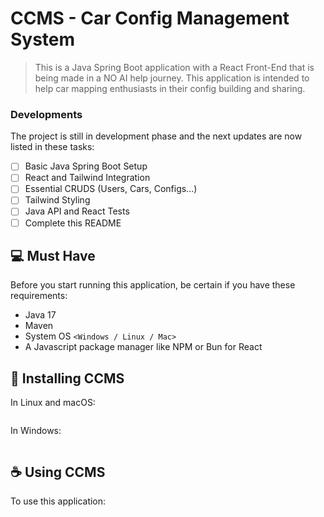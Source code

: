 # CCMS - Car Config Management System

> This is a Java Spring Boot application with a React Front-End that is being made in a NO AI help journey. This application is intended to help car mapping enthusiasts in their config building and sharing.

### Developments

The project is still in development phase and the next updates are now listed in these tasks:

- [ ] Basic Java Spring Boot Setup
- [ ] React and Tailwind Integration
- [ ] Essential CRUDS (Users, Cars, Configs...)
- [ ] Tailwind Styling
- [ ] Java API and React Tests
- [ ] Complete this README

## 💻 Must Have

Before you start running this application, be certain if you have these requirements:

- Java 17
- Maven
- System OS `<Windows / Linux / Mac>`
- A Javascript package manager like NPM or Bun for React

## 🚀 Installing CCMS

In Linux and macOS:

```
```

In Windows:

```
```

## ☕ Using CCMS

To use this application:

```
```

